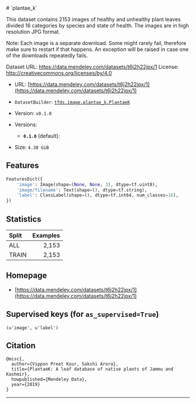 <div itemscope itemtype="http://schema.org/Dataset">
  <div itemscope itemprop="includedInDataCatalog" itemtype="http://schema.org/DataCatalog">
    <meta itemprop="name" content="TensorFlow Datasets" />
  </div>
  <meta itemprop="name" content="plantae_k" />
  <meta itemprop="description" content="&#10;This dataset contains 2153 images of healthy and unhealthy plant leaves divided&#10;16 categories by species and state of health. The images are in high resolution&#10;JPG format.&#10;&#10;Note: Each image is a separate download. Some might rarely fail, therefore make&#10;sure to restart if that happens. An exception will be raised in case one of the&#10;downloads repeatedly fails.&#10;&#10;Dataset URL: https://data.mendeley.com/datasets/t6j2h22jpx/1&#10;License: http://creativecommons.org/licenses/by/4.0&#10;&#10;&#10;To use this dataset:&#10;&#10;```python&#10;import tensorflow_datasets as tfds&#10;&#10;ds = tfds.load('plantae_k', split='train')&#10;for ex in ds.take(4):&#10;  print(ex)&#10;```&#10;&#10;See [the guide](https://www.tensorflow.org/datasets/overview) for more&#10;informations on [tensorflow_datasets](https://www.tensorflow.org/datasets).&#10;&#10;" />
  <meta itemprop="url" content="https://www.tensorflow.org/datasets/catalog/plantae_k" />
  <meta itemprop="sameAs" content="https://data.mendeley.com/datasets/t6j2h22jpx/1" />
  <meta itemprop="citation" content="&#10;@misc{,&#10;  author={Vippon Preet Kour, Sakshi Arora},&#10;  title={PlantaeK: A leaf database of native plants of Jammu and Kashmir},&#10;  howpublished={Mendeley Data},&#10;  year={2019}&#10;}&#10;" />
</div>
# `plantae_k`

This dataset contains 2153 images of healthy and unhealthy plant leaves divided
16 categories by species and state of health. The images are in high resolution
JPG format.

Note: Each image is a separate download. Some might rarely fail, therefore make
sure to restart if that happens. An exception will be raised in case one of the
downloads repeatedly fails.

Dataset URL: https://data.mendeley.com/datasets/t6j2h22jpx/1 License:
http://creativecommons.org/licenses/by/4.0

*   URL:
    [https://data.mendeley.com/datasets/t6j2h22jpx/1](https://data.mendeley.com/datasets/t6j2h22jpx/1)
*   `DatasetBuilder`:
    [`tfds.image.plantae_k.PlantaeK`](https://github.com/tensorflow/datasets/tree/master/tensorflow_datasets/image/plantae_k.py)
*   Version: `v0.1.0`
*   Versions:

    *   **`0.1.0`** (default):

*   Size: `4.30 GiB`

## Features
```python
FeaturesDict({
    'image': Image(shape=(None, None, 3), dtype=tf.uint8),
    'image/filename': Text(shape=(), dtype=tf.string),
    'label': ClassLabel(shape=(), dtype=tf.int64, num_classes=16),
})
```

## Statistics

Split | Examples
:---- | -------:
ALL   | 2,153
TRAIN | 2,153

## Homepage

*   [https://data.mendeley.com/datasets/t6j2h22jpx/1](https://data.mendeley.com/datasets/t6j2h22jpx/1)

## Supervised keys (for `as_supervised=True`)
`(u'image', u'label')`

## Citation
```
@misc{,
  author={Vippon Preet Kour, Sakshi Arora},
  title={PlantaeK: A leaf database of native plants of Jammu and Kashmir},
  howpublished={Mendeley Data},
  year={2019}
}
```

--------------------------------------------------------------------------------
